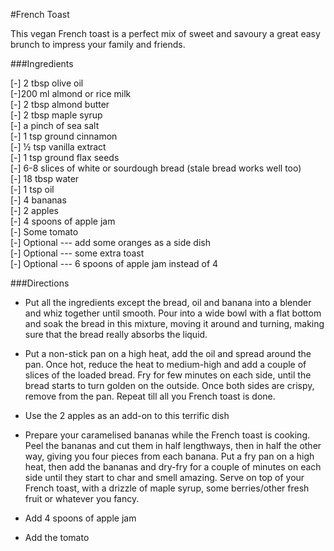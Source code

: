#French Toast

This vegan French toast is a perfect mix of sweet and savoury a great easy brunch to impress your family and friends.

###Ingredients

[-] 2 tbsp olive oil  
[-]200 ml almond or rice milk  
[-] 2 tbsp almond butter  
[-] 2 tbsp maple syrup  
[-] a pinch of sea salt  
[-] 1 tsp ground cinnamon  
[-] ½ tsp vanilla extract  
[-] 1 tsp ground flax seeds  
[-] 6-8 slices of white or sourdough bread (stale bread works well too)  
[-] 18 tbsp water  
[-] 1 tsp oil  
[-] 4 bananas  
[-] 2 apples  
[-] 4 spoons of apple jam  
[-] Some tomato  
[-] Optional --- add some oranges as a side dish  
[-] Optional --- some extra toast  
[-] Optional --- 6 spoons of apple jam instead of 4

###Directions

- Put all the ingredients except the bread, oil and banana into a blender and whiz together until smooth. Pour into a wide bowl with a flat bottom and soak the bread in this mixture, moving it around and turning, making sure that the bread really absorbs the liquid.

- Put a non-stick pan on a high heat, add the oil and spread around the pan. Once hot, reduce the heat to medium-high and add a couple of slices of the loaded bread. Fry for few minutes on each side, until the bread starts to turn golden on the outside. Once both sides are crispy, remove from the pan. Repeat till all you French toast is done.

- Use the 2 apples as an add-on to this terrific dish

- Prepare your caramelised bananas while the French toast is cooking. Peel the bananas and cut them in half lengthways, then in half the other way, giving you four pieces from each banana. Put a fry pan on a high heat, then add the bananas and dry-fry for a couple of minutes on each side until they start to char and smell amazing. Serve on top of your French toast, with a drizzle of maple syrup, some berries/other fresh fruit or whatever you fancy.

- Add 4 spoons of apple jam

- Add the tomato
